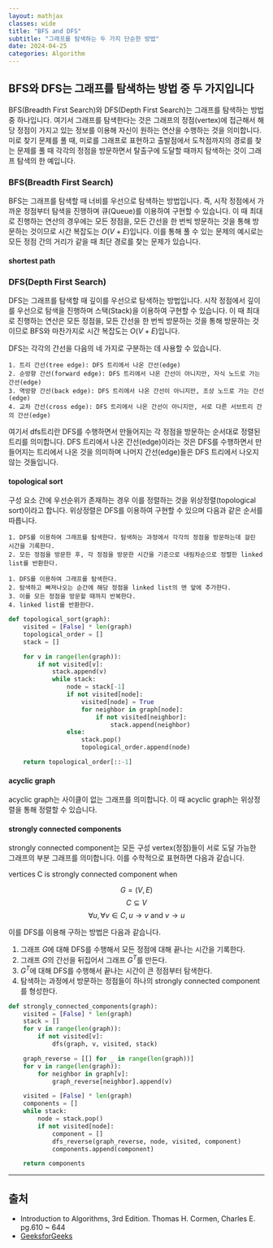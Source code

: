 ```yaml
---
layout: mathjax
classes: wide
title: "BFS and DFS"
subtitle: "그래프를 탐색하는 두 가지 단순한 방법"
date: 2024-04-25
categories: Algorithm
---
```


## BFS와 DFS는 그래프를 탐색하는 방법 중 두 가지입니다

BFS(Breadth First Search)와 DFS(Depth First Search)는 그래프를 탐색하는 방법 중 하나입니다. 여기서 그래프를 탐색한다는 것은 그래프의 정점(vertex)에 접근해서 해당 정점이 가지고 있는 정보를 이용해 자신이 원하는 연산을 수행하는 것을 의미합니다. 미로 찾기 문제를 풀 때, 미로를 그래프로 표현하고 출발점에서 도착점까지의 경로를 찾는 문제를 풀 때 각각의 정점을 방문하면서 탈출구에 도달할 때까지 탐색하는 것이 그래프 탐색의 한 예입니다.

### BFS(Breadth First Search)

BFS는 그래프를 탐색할 때 너비를 우선으로 탐색하는 방법입니다. 즉, 시작 정점에서 가까운 정점부터 탐색을 진행하며 큐(Queue)를 이용하여 구현할 수 있습니다. 이 때 최대로 진행하는 연산의 경우에는 모든 정점을, 모든 간선을 한 번씩 방문하는 것을 통해 방문하는 것이므로 시간 복잡도는 $O(V+E)$입니다. 이를 통해 풀 수 있는 문제의 예시로는 모든 정점 간의 거리가 같을 때 최단 경로를 찾는 문제가 있습니다.

#### shortest path

### DFS(Depth First Search)

DFS는 그래프를 탐색할 때 깊이를 우선으로 탐색하는 방법입니다. 시작 정점에서 깊이를 우선으로 탐색을 진행하며 스택(Stack)을 이용하여 구현할 수 있습니다. 이 때 최대로 진행하는 연산은 모든 정점을, 모든 간선을 한 번씩 방문하는 것을 통해 방문하는 것이므로 BFS와 마찬가지로 시간 복잡도는 $O(V+E)$입니다.

DFS는 각각의 간선을 다음의 네 가지로 구분하는 데 사용할 수 있습니다.

```plaintext
1. 트리 간선(tree edge): DFS 트리에서 나온 간선(edge)
2. 순방향 간선(forward edge): DFS 트리에서 나온 간선이 아니지만, 자식 노드로 가는 간선(edge)
3. 역방향 간선(back edge): DFS 트리에서 나온 간선이 아니지만, 조상 노드로 가는 간선(edge)
4. 교차 간선(cross edge): DFS 트리에서 나온 간선이 아니지만, 서로 다른 서브트리 간의 간선(edge)
```

여기서 dfs트리란 DFS를 수행하면서 만들어지는 각 정점을 방문하는 순서대로 정렬된 트리를 의미합니다. DFS 트리에서 나온 간선(edge)이라는 것은 DFS를 수행하면서 만들어지는 트리에서 나온 것을 의미하며 나머지 간선(edge)들은 DFS 트리에서 나오지 않는 것들입니다.

#### topological sort

구성 요소 간에 우선순위가 존재하는 경우 이를 정렬하는 것을 위상정렬(topological sort)이라고 합니다. 위상정렬은 DFS를 이용하여 구현할 수 있으며 다음과 같은 순서를 따릅니다.

```plaintext
1. DFS를 이용하여 그래프를 탐색한다. 탐색하는 과정에서 각각의 정점을 방문하는데 걸린 시간을 기록한다.
2. 모든 정점을 방문한 후, 각 정점을 방문한 시간을 기준으로 내림차순으로 정렬한 linked list를 반환한다.
```

```plaintext
1. DFS를 이용하여 그래프를 탐색한다.
2. 탐색하고 빠져나오는 순간에 해당 정점을 linked list의 맨 앞에 추가한다.
3. 이를 모든 정점을 방문할 때까지 반복한다.
4. linked list를 반환한다.
```

```python
def topological_sort(graph):
    visited = [False] * len(graph)
    topological_order = []
    stack = []

    for v in range(len(graph)):
        if not visited[v]:
            stack.append(v)
            while stack:
                node = stack[-1]
                if not visited[node]:
                    visited[node] = True
                    for neighbor in graph[node]:
                        if not visited[neighbor]:
                            stack.append(neighbor)
                else:
                    stack.pop()
                    topological_order.append(node)

    return topological_order[::-1]
```

#### acyclic graph

acyclic graph는 사이클이 없는 그래프를 의미합니다. 이 때 acyclic graph는 위상정렬을 통해 정렬할 수 있습니다.

#### strongly connected components

strongly connected component는 모든 구성 vertex(정점)들이 서로 도달 가능한 그래프의 부분 그래프를 의미합니다. 이를 수학적으로 표현하면 다음과 같습니다.

vertices C is strongly connected component when

$$G = (V, E)$$
$$C \subseteq V$$
$$\forall u, \forall v \in C, u \rightarrow v \text{ and } v \rightarrow u$$

이를 DFS를 이용해 구하는 방법은 다음과 같습니다.

1. 그래프 $G$에 대해 DFS를 수행해서 모든 정점에 대해 끝나는 시간을 기록한다.
2. 그래프 $G$의 간선을 뒤집어서 그래프 $G^T$를 만든다.
3. $G^T$에 대해 DFS를 수행해서 끝나는 시간이 큰 정점부터 탐색한다.
4. 탐색하는 과정에서 방문하는 정점들이 하나의 strongly connected component를 형성한다.

```python
def strongly_connected_components(graph):
    visited = [False] * len(graph)
    stack = []
    for v in range(len(graph)):
        if not visited[v]:
            dfs(graph, v, visited, stack)

    graph_reverse = [[] for _ in range(len(graph))]
    for v in range(len(graph)):
        for neighbor in graph[v]:
            graph_reverse[neighbor].append(v)

    visited = [False] * len(graph)
    components = []
    while stack:
        node = stack.pop()
        if not visited[node]:
            component = []
            dfs_reverse(graph_reverse, node, visited, component)
            components.append(component)

    return components
```

---

## 출처

- Introduction to Algorithms, 3rd Edition. Thomas H. Cormen, Charles E. pg.610 ~ 644
- [GeeksforGeeks](https://www.geeksforgeeks.org/introduction-to-directed-acyclic-graph/)

